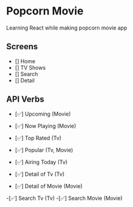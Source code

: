 # Popcorn Movie

Learning React while making popcorn movie app

## Screens

- [] Home
- [] TV Shows
- [] Search
- [] Detail

## API Verbs

- [✅] Upcoming (Movie)
- [✅] Now Playing (Movie)
- [✅] Top Rated (Tv)
- [✅] Popular (Tv, Movie)
- [✅] Airing Today (Tv)

- [✅] Detail of Tv (Tv)
- [✅] Detail of Movie (Movie)

-[✅] Search Tv (Tv) -[✅] Search Movie (Movie)
